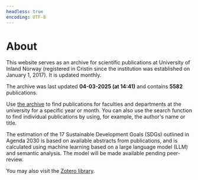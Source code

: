 ```yaml
---
headless: true
encoding: UTF-8
---
```






# About

This website serves as an archive for scientific publications at 
University of Inland Norway (registered in Cristin since the institution was 
established on January 1, 2017). 
It is updated monthly.

The archive was last updated **04-03-2025 (at 14:41)** and contains **5582** publications.

Use [the archive](#archive) to find publications for faculties and departments 
at the university for a specific year or month. You can also use the search 
function to find individual publications by using, for example, the author's 
name or title.

The estimation of the 17 Sustainable Development Goals (SDGs) outlined in 
Agenda 2030 is based on available abstracts from publications, and is calculated
using machine learning based on a large language model (LLM) and semantic analysis. 
The model will be made available pending peer-review.

You may also visit the 
[Zotero library](https://www.zotero.org/groups/5881554/inn_archive/library).

